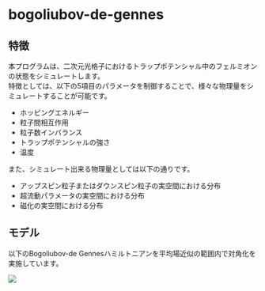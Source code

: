 # bogoliubov-de-gennes

## 特徴

本プログラムは、二次元光格子におけるトラップポテンシャル中のフェルミオンの状態をシミュレートします。  
特徴としては、以下の5項目のパラメータを制御することで、様々な物理量をシミュレートすることが可能です。

- ホッピングエネルギー
- 粒子間相互作用
- 粒子数インバランス
- トラップポテンシャルの強さ
- 温度

また、シミュレート出来る物理量としては以下の通りです。

- アップスピン粒子またはダウンスピン粒子の実空間における分布
- 超流動パラメータの実空間における分布
- 磁化の実空間における分布

## モデル

以下のBogoliubov-de Gennesハミルトニアンを平均場近似の範囲内で対角化を実施しています。

<img src="http://latex.codecogs.com/png.latex?%5Cdpi%7B0%7D%20%5Cbg_white%20%5Cdisplaystyle%7B%0A%5Chat%7B%5Ccal%20H%7D%20%3D%20-t%5Csum_%7B%7B%5Clangle%7Dij%7B%5Crangle%7D%5Csigma%7D%0A%5Cleft(%20%0A%5Chat%7Bc%7D%5E%5Cdagger_%7Bi%5Csigma%7D%0A%5Chat%7Bc%7D_%7Bj%5Csigma%7D%2B%5Crm%7BH.c.%7D%0A%5Cright)%0A%2B%5Csum_%7Bi%5Csigma%7D%0A%5Cleft(%0AV_%7Bi%7D-%0A%5Cmu_%7B%5Csigma%7D%0A%5Cright)%5Chat%7Bn%7D_%7Bi%5Csigma%7D%0A%2B%5Csum_%7Bi%7DU%0A%5Chat%7Bn%7D_%7Bi%5Cuparrow%7D%5E%5Cdagger%0A%5Chat%7Bn%7D_%7Bi%5Cdownarrow%7D%0A%7D">

